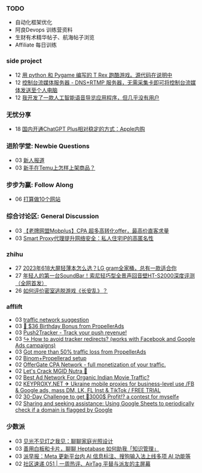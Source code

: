 ### TODO
-  自动化框架优化
-  阿良Devops 训练营资料
-  生财有术精华帖子、航海帖子浏览
-  Affiliate 每日训练

### side project
<!-- sideproject:START -->
-  12 [用 python 和 Pygame 编写的 T Rex 跑酷游戏。源代码在说明中](https://www.youtube.com/watch?v=pZySIXSelCA)
-  12 [控制台流媒体服务器 - DNS+RTMP 服务器，无需采集卡即可将控制台流媒体发送至个人电脑](https://github.com/Aioros/console-streaming-server)
-  12 [我开发了一款人工智能语音导览应用程序，但几乎没有用户](https://www.reddit.com/r/SideProject/comments/18gpp0e/ive_built_an_ai_audio_tour_app_but_have_almost_no/)<!-- sideproject:END -->


### 无忧分享
<!-- ruyo:START -->
-  18 [国内开通ChatGPT Plus相对稳定的方式：Apple内购](https://51.ruyo.net/18681.html)<!-- ruyo:END -->

### 进阶学堂: Newbie Questions
<!-- advertcn1:START -->
-  03 [新人报道](https://www.advertcn.com/thread-115563-1-1.html)
-  03 [新手在Temu上怎样上架商品？](https://www.advertcn.com/thread-115558-1-1.html)<!-- advertcn1:END -->

### 步步为赢: Follow Along
<!-- advertcn2:START -->
-  06 [打算做10个网站](https://www.advertcn.com/thread-115247-1-1.html)<!-- advertcn2:END -->

### 综合讨论区: General Discussion
<!-- advertcn3:START -->
-  03 [【老牌网盟Mobplus】CPA 超多高转化offer，最高价直客求量](https://www.advertcn.com/thread-115562-1-1.html)
-  03 [Smart Proxy代理提升网络安全：私人住宅IP的高匿名性](https://www.advertcn.com/thread-115561-1-1.html)<!-- advertcn3:END -->


### zhihu
<!-- zhihu:START -->
-  27 [2023年618大屏轻薄本怎么选？LG gram全家桶，总有一款适合你](http://zhuanlan.zhihu.com/p/632641888?utm_campaign=rss&utm_medium=rss&utm_source=rss&utm_content=title)
-  27 [年轻人的第一台SoundBar！索尼轻巧型全景声回音壁HT-S2000深度评测（全网首发）](http://zhuanlan.zhihu.com/p/630990296?utm_campaign=rss&utm_medium=rss&utm_source=rss&utm_content=title)
-  26 [如何评价密室逃脱游戏《长安乱》？](http://www.zhihu.com/question/563950552/answer/3045961312?utm_campaign=rss&utm_medium=rss&utm_source=rss&utm_content=title)<!-- zhihu:END -->

### afflift
<!-- afflift:START -->
-  03 [traffic network suggestion](https://afflift.com/f/threads/traffic-network-suggestion.13388/)
-  03 [🍰 $36 Birthday Bonus from PropellerAds](https://afflift.com/f/threads/%F0%9F%8D%B0-36-birthday-bonus-from-propellerads.13387/)
-  03 [Push2Tracker - Track your push revenue!](https://afflift.com/f/threads/push2tracker-track-your-push-revenue.13278/)
-  03 [↪️ How to avoid tracker redirects? &lpar;works with Facebook and Google Ads campaigns&rpar;](https://afflift.com/f/threads/%E2%86%AA%EF%B8%8F-how-to-avoid-tracker-redirects-works-with-facebook-and-google-ads-campaigns.13295/)
-  03 [Got more than 50% traffic loss from PropellerAds](https://afflift.com/f/threads/got-more-than-50-traffic-loss-from-propellerads.13370/)
-  02 [Binom+Propellerad setup](https://afflift.com/f/threads/binom-propellerad-setup.13385/)
-  02 [OfferGate CPA Network - full monetization of your traffic.](https://afflift.com/f/threads/offergate-cpa-network-full-monetization-of-your-traffic.13382/)
-  02 [Let&#39;s Crack MGID Nutra 🚀](https://afflift.com/f/threads/lets-crack-mgid-nutra-%F0%9F%9A%80.12967/)
-  02 [Best Ad Network For Organic Indian Movie Traffic?](https://afflift.com/f/threads/best-ad-network-for-organic-indian-movie-traffic.13352/)
-  02 [KEYPROXY.NET ✈ Ukraine mobile proxies for business-level use /FB &amp; Google ads, mass DM, LK, FL Inst &amp; TikTok / FREE TRIAL](https://afflift.com/f/threads/keyproxy-net-%E2%9C%88-ukraine-mobile-proxies-for-business-level-use-fb-google-ads-mass-dm-lk-fl-inst-tiktok-free-trial.12900/)
-  02 [30-Day Challenge to get 🎯3000$ Profit⁉ a contest for myself✊](https://afflift.com/f/threads/30-day-challenge-to-get-%F0%9F%8E%AF3000-profit%E2%81%89-a-contest-for-myself%E2%9C%8A.9419/)
-  02 [Sharing and seeking assistance: Using Google Sheets to periodically check if a domain is flagged by Google](https://afflift.com/f/threads/sharing-and-seeking-assistance-using-google-sheets-to-periodically-check-if-a-domain-is-flagged-by-google.13378/)<!-- afflift:END -->

### 少数派
<!-- sspai:START -->
-  03 [见光不见灯之我见：聊聊家庭光照设计](https://sspai.com/post/89609)
-  03 [善用白板和卡片，聊聊 Heptabase 如何助我「知识管理」](https://sspai.com/post/90069)
-  03 [派早报：Meta 更新平台内 AI 信息标注、搜狗输入法上线多项 AI 功能等](https://sspai.com/post/90168)
-  02 [社区速递 051 | 一周热评、AirTag 平替与派友的主屏幕](https://sspai.com/post/90160)<!-- sspai:END -->
